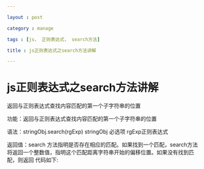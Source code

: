 ```yaml
---

layout : post

category : manage

tags : [js， 正则表达式， search方法]

title : js正则表达式之search方法讲解

---
```




 #   js正则表达式之search方法讲解

返回与正则表达式查找内容匹配的第一个子字符串的位置

功能：返回与正则表达式查找内容匹配的第一个子字符串的位置 

语法：stringObj.search(rgExp) stringObj 必选项 rgExp正则表达式 

返回值：search 方法指明是否存在相应的匹配。如果找到一个匹配，search方法将返回一个整数值，指明这个匹配距离字符串开始的偏移位置。如果没有找到匹配，则返回 
   代码如下:
 <html> 
 
<script language="javascript" type="text/javascript"> 

//search 方法指明是否存在相应的匹配。如果找到一个匹配，search 方法将返回一个整数值，指明这个匹配距离字符串开始的偏移位置。如果没有找到匹配，则返回 -1 

var re=/(/d)(/d)/d/2/1/;//设置正则表达式 

var ostr="11010111";//所要匹配的字符串，字符串第一个位置从0开始 

var pos=ostr.search(re);//进行字符串匹配 

if(pos==-1){//如果没有找到匹配 

document.write("没有找到任何匹配"); 

} 

else{ 

arr=ostr.match(re);//进行match找出匹配的内容 

document.write("在"+pos+"找到第一个匹配，匹配内容为："); 

document.write(arr[0]);//输出匹配的内容 

} 

</script> 

</html> 
 
 
